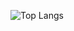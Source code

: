 ![Top Langs](https://github-readme-stats.vercel.app/api/top-langs/?username=mmarifernandes&layout=compact&theme=dark)
